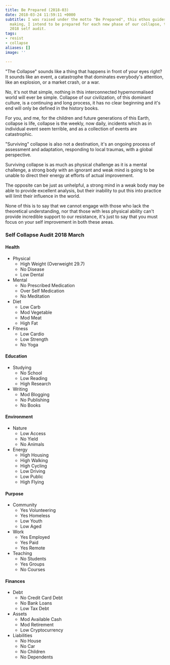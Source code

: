 ```yaml
---
title: Be Prepared (2018-03)
date: 2018-03-24 11:59:11 +0000
subtitle: I was raised under the motto "Be Prepared", this ethos guides my decision
  making, I intend to be prepared for each new phase of our collapse, this is my March
  2018 self audit.
tags:
- resist
- collapse
aliases: []
image: ''

---
```

"The Collapse" sounds like a thing that happens in front of your eyes right? It sounds like an event, a catastrophe that dominates everybody's attention, like an explosion, or a market crash, or a war.

No, it's not that simple, nothing in this interconnected hypernormalised world will ever be simple. Collapse of our civilization, of this dominant culture, is a continuing and long process, it has no clear beginning and it's end will only be defined in the history books.

For you, and me, for the children and future generations of this Earth, collapse is life, collapse is the weekly, now daily, incidents which as in individual event seem terrible, and as a collection of events are catastrophic. 

"Surviving" collapse is also not a destination, it's an ongoing process of assessment and adaptation, responding to local traumas, with a global perspective.

Surviving collapse is as much as physical challenge as it is a mental challenge, a strong body with an ignorant and weak mind is going to be unable to direct their energy at efforts of actual improvement. 

The opposite can be just as unhelpful, a strong mind in a weak body may be able to provide excellent analysis, but their inability to put this into practice will limit their influence in the world. 

None of this is to say that we cannot engage with those who lack the theoretical understanding, nor that those with less physical ability can't provide incredible support to our resistance, it's just to say that you must focus on your self improvement in both these areas.

### **Self Collapse Audit 2018 March** 

#### Health

* Physical
  * High Weight (Overweight 29.7)
  * No Disease
  * Low Dental
* Mental
  * No Prescribed Medication
  * Over Self Medication
  * No Meditation
* Diet
  * Low Carb
  * Mod Vegetable
  * Mod Meat
  * High Fat
* Fitness
  * Low Cardio
  * Low Strength
  * No Yoga

#### Education

* Studying
  * No School
  * Low Reading
  * High Research
* Writing
  * Mod Blogging
  * No Publishing
  * No Books

#### Environment

* Nature
  * Low Access
  * No Yield
  * No Animals
* Energy
  * High Housing
  * High Walking
  * High Cycling
  * Low Driving
  * Low Public
  * High Flying

#### Purpose

* Community
  * Yes Volunteering
  * Yes Homeless
  * Low Youth
  * Low Aged
* Work
  * Yes Employed
  * Yes Paid
  * Yes Remote
* Teaching
  * No Students
  * Yes Groups
  * No Courses

#### Finances

* Debt
  * No Credit Card Debt
  * No Bank Loans
  * Low Tax Debt
* Assets
  * Mod Available Cash
  * Mod Retirement
  * Low Cryptocurrency
* Liabilities
  * No House
  * No Car
  * No Children
  * No Dependents